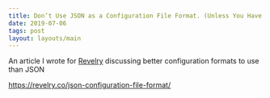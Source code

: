 ```yaml
---
title: Don’t Use JSON as a Configuration File Format. (Unless You Have To…)
date: 2019-07-06
tags: post
layout: layouts/main
---
```


An article I wrote for [Revelry](https://revelry.co) discussing better configuration formats to use than JSON

https://revelry.co/json-configuration-file-format/
